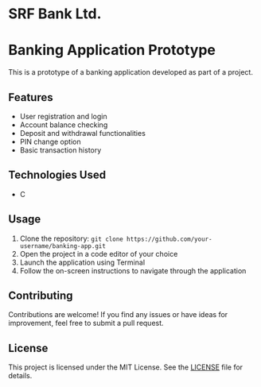 <h1>SRF Bank Ltd.</h1>
<body>
  <h1>Banking Application Prototype</h1>
  
  <p>This is a prototype of a banking application developed as part of a project.</p>
  
  <h2>Features</h2>
  <ul>
    <li>User registration and login</li>
    <li>Account balance checking</li>
    <li>Deposit and withdrawal functionalities</li>
    <li>PIN change option</li>
    <li>Basic transaction history</li>
  </ul>
  
  <h2>Technologies Used</h2>
  <ul>
    <li>C</li>
  </ul>
  
  <h2>Usage</h2>
  <ol>
    <li>Clone the repository: <code>git clone https://github.com/your-username/banking-app.git</code></li>
    <li>Open the project in a code editor of your choice</li>
    <li>Launch the application using Terminal</li>
    <li>Follow the on-screen instructions to navigate through the application</li>
  </ol>
  
  <h2>Contributing</h2>
  <p>Contributions are welcome! If you find any issues or have ideas for improvement, feel free to submit a pull request.</p>
  
  <h2>License</h2>
  <p>This project is licensed under the MIT License. See the <a href="LICENSE">LICENSE</a> file for details.</p>
</body>
</html>
